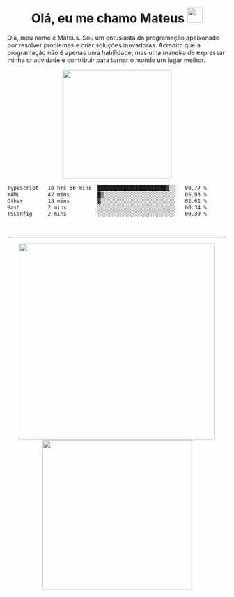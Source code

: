 <h1 align="center"><b>Olá, eu me chamo Mateus </b> <img src="https://discords.com/_next/image?url=https%3A%2F%2Fcdn.discordapp.com%2Femojis%2F911989630579134535.gif%3Fv%3D1&w=64&q=75" width="35"></h1>
<p>Olá, meu nome é Mateus. Sou um entusiasta da programação apaixonado por resolver problemas e criar soluções inovadoras. Acredito que a programação não é apenas uma habilidade, mas uma maneira de expressar minha criatividade e contribuir para tornar o mundo um lugar melhor.</p>
<div align="center">
    <img src="https://media.giphy.com/media/v1.Y2lkPTc5MGI3NjExbTFjd3R1eWtxMHJxb25uNWl4eWxuMGw0bTh3aDN1ZGQ5bjRwZmdnMCZlcD12MV9pbnRlcm5hbF9naWZfYnlfaWQmY3Q9Zw/4ygKTAi5uyy3eBSyRg/giphy.gif" width="250"/>
</div>
<!--START_SECTION:waka-->

```txt
TypeScript   10 hrs 56 mins  ██████████████████████▓░░   90.77 %
YAML         42 mins         █▒░░░░░░░░░░░░░░░░░░░░░░░   05.93 %
Other        18 mins         ▓░░░░░░░░░░░░░░░░░░░░░░░░   02.61 %
Bash         2 mins          ░░░░░░░░░░░░░░░░░░░░░░░░░   00.34 %
TSConfig     2 mins          ░░░░░░░░░░░░░░░░░░░░░░░░░   00.30 %
```

<!--END_SECTION:waka-->
<br>
<hr>
<div align="center">
    <img src="https://github-readme-stats.vercel.app/api?username=votron157&show_icons=true&theme=radical&locale=pt-br" width="450"/>
    <img src="https://github-readme-stats.vercel.app/api/top-langs?username=votron157&show_icons=true&locale=pt-br&layout=compact&theme=radical" width="343"/>
     
</div>
<br>
<br>
<div align="center">
   
</div>
